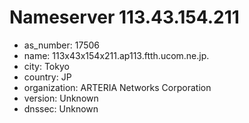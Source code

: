 # Nameserver 113.43.154.211

* as_number: 17506
* name: 113x43x154x211.ap113.ftth.ucom.ne.jp.
* city: Tokyo
* country: JP
* organization: ARTERIA Networks Corporation
* version: Unknown
* dnssec: Unknown
